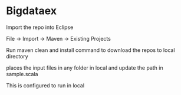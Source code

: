 # Bigdataex


Import the repo into Eclipse 

File -> Import -> Maven -> Existing Projects 

Run maven clean and install command to download the repos to local directory 

places the input files in any folder in local and update the path in sample.scala

This is configured to run in local

